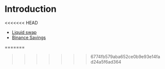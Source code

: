 # Introduction

<<<<<<< HEAD
* [Liquid swap](liquid-swap.md)
* [Binance Savings](binance-savings.md)

=======
>>>>>>> 6774fb579aba652ce0b9e93e14fad24a5f6ad364
